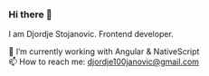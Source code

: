 ### Hi there 👋

I am Djordje Stojanovic.   Frontend developer.

🔭 I’m currently working with Angular & NativeScript  
📫 How to reach me: djordje100janovic@gmail.com

<!--
**100janovic/100janovic** is a ✨ _special_ ✨ repository because its `README.md` (this file) appears on your GitHub profile.

Here are some ideas to get you started:

- 🔭 I’m currently working on ...
- 🌱 I’m currently learning ...
- 👯 I’m looking to collaborate on ...
- 🤔 I’m looking for help with ...
- 💬 Ask me about ...
- 📫 How to reach me: ...
- 😄 Pronouns: ...
- ⚡ Fun fact: ...
-->
